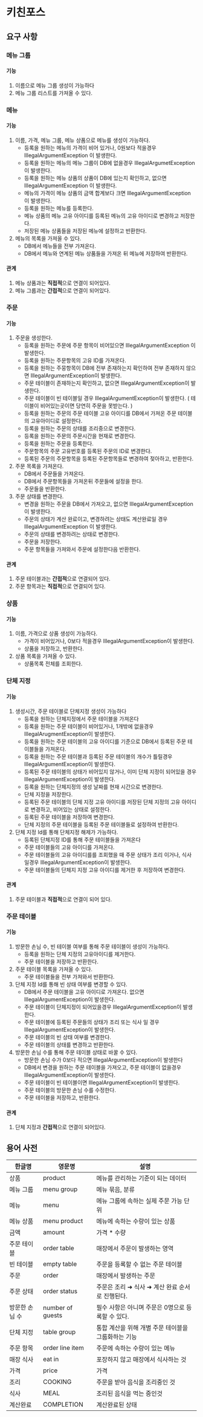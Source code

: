 # 키친포스

## 요구 사항
### 메뉴 그룹
#### 기능
1. 이름으로 메뉴 그룹 생성이 가능하다
2. 메뉴 그룹 리스트를 가져올 수 있다.
### 메뉴
#### 기능
1. 이름, 가격, 메뉴 그룹, 메뉴 상품으로 메뉴를 생성이 가능하다.
    - 등록을 원하는 메뉴의 가격이 비어 있거나, 0원보다 적을경우 IllegalArgumentException 이 발생한다.
    - 등록을 원하는 메뉴의 메뉴 그룹이 DB에 없을경우 IllegalArgumetException 이 발생한다.
    - 등록을 원하는 메뉴 상품의 상품이 DB에 있는지 확인하고, 없으면 IllegalArgumentException 이 발생한다.
    - 메뉴의 가격이 메뉴 상품의 금액 합계보다 크면 IllegalArgumentException 이 발생한다.
    - 등록을 원하는 메뉴를 등록한다.
    - 메뉴 상품의 메뉴 고유 아이디를 등록된 메뉴의 고유 아이디로 변경하고 저장한다.
    - 저장된 메뉴 상품들을 저장된 메뉴에 설정하고 반환한다.
2. 메뉴의 목록을 가져올 수 있다.
    - DB에서 메뉴들을 전부 가져온다.
    - DB에서 메뉴와 연계된 메뉴 상품들을 가져온 뒤 메뉴에 저장하여 반환한다.
#### 관계
1. 메뉴 상품과는 **직접적**으로 연결이 되어있다.
2. 메뉴 그룹과는 **간접적**으로 연결이 되어있다.
### 주문
#### 기능
1. 주문을 생성한다.
    - 등록을 원하는 주문에 주문 항목이 비어있으면 IllegalArgumentException 이 발생한다.
    - 등록을 원하는 주문항목의 고유 ID를 가져온다. 
    - 등록을 원하는 주뭉항목이 DB에 전부 존재하는지 확인하여 전부 존재하지 않으면 IllegalArgumentException이 발생한다.
    - 주문 테이블이 존재하는지 확인하고, 없으면 IllegalArgumentException이 발생한다.
    - 주문 테이블이 빈 테이블일 경우 IllegalArgumentException이 발생한다. ( 테이블이 비어있는곳이면 당연히 주문을 못받는다. )
    - 등록을 원하는 주문의 주문 테이블 고유 아이디를 DB에서 가져온 주문 테이블의 고유아이디로 설정한다.
    - 등록을 원하는 주문의 상태를 조리중으로 변경한다.
    - 등록을 원하는 주문의 주문시간을 현재로 변경한다.
    - 등록을 원하는 주문을 등록한다.
    - 주문항목의 주문 고유번호를 등록된 주문의 ID로 변경한다.
    - 등록된 주문의 주문항목을 등록된 주문항목들로 변경하여 젖아하고, 반환한다.
2. 주문 목록을 가져온다.
    - DB에서 주문들을 가져온다.
    - DB에서 주문항목들을 가져온뒤 주문들에 설정을 한다.
    - 주문들을 반환한다.
3. 주문 상태를 변경한다.
    - 변경을 원하는 주문을 DB에서 가져오고, 없으면 IllegalArgumentException이 발생한다.
    - 주문의 상태가 계산 완료이고, 변경하려는 상태도 계산완료일 경우 IllegalArgumentException 이 발생한다.
    - 주문의 상태를 변경하려는 상태로 변경한다.
    - 주문을 저장한다.
    - 주문 항목들을 가져와서 주문에 설정한다음 반환한다.
#### 관계
1. 주문 테이블과는 **간접적**으로 연결되어 있다.
2. 주문 항목과는 **직접적**으로 연결되어 있다.
### 상품
#### 기능
1. 이름, 가격으로 상품 생성이 가능하다.
    - 가격이 비어있거나, 0보다 적을경우 IllegalArgumentException이 발생한다.
    - 상품을 저장하고, 반환한다.
2. 상품 목록을 가져올 수 있다.
    - 상품목록 전체를 조회한다.
### 단체 지정
#### 기능
1. 생성시간, 주문 테이블로 단체지정 생성이 가능하다
    - 등록을 원하는 단체지정에서 주문 테이블을 가져온다
    - 등록을 원하는 주문 테이블이 비어있거나, 1개밖에 없을경우 IllegalArugmentException이 발생한다.
    - 등록을 원하는 주문 테이블의 고유 아이디를 기준으로 DB에서 등록된 주문 테이블들을 가져온다.
    - 등록을 원하는 주문 테이블과 등록된 주문 테이블의 개수가 틀릴경우 IllegalArgumentException이 발생한다.
    - 등록된 주문 테이블의 상태가 비어있지 않거나, 이미 단체 지정이 되어있을 경우 IllegalArgumentException이 발생한다.
    - 등록을 원하는 단체지정의 생성 날짜를 현재 시간으로 변경한다.
    - 단체 지정을 저장한다.
    - 등록된 주문 테이블의 단체 지정 고유 아이디를 저장된 단체 지정의 고유 아이디로 변경하고, 비어있는 상태로 설정한다.
    - 등록된 주문 테이블을 저장하여 변경한다.
    - 단체 지정의 주문 테이블을 등록된 주문 테이블들로 설정하여 반환한다.
2. 단체 지정 Id를 통해 단체지정 해제가 가능하다.
    - 등록된 단체지정 ID를 통해 주문 테이블들을 가져온다
    - 주문 테이블들의 고유 아이디를 가져온다.
    - 주문 테이블들의 고유 아이디를를 조회했을 때 주문 상태가 조리 이거나, 식사 일경우 IllegalArgumentException이 발생한다.
    - 주문 테이블들의 단체지 지정 고유 아이디를 제거한 후 저장하여 변경한다.
#### 관계
1. 주문 테이블과 **직접적**으로 연결이 되어 있다.
### 주문 테이블
#### 기능
1. 방문한 손님 수, 빈 테이블 여부를 통해 주문 테이블이 생성이 가능하다.
    - 등록을 원하는 단체 지정의 고유아이디를 제거한다.
    - 주문 테이블을 저장하고 반환한다.
2. 주문 테이블 목록을 가져올 수 있다.
    - 주문 테이블들을 전부 가져와서 반환한다.
3. 단체 지정 Id를 통해 빈 상태 여부를 변경할 수 있다.
    - DB에서 주문 테이블을 고유 아이디로 가져온다. 없으면 IllegalArgumentException이 발생한다.
    - 주문 테이블이 단체지정이 되어있을경우 IllegalArgumentException이 발생한다.
    - 주문 테이블에 등록된 주문들의 상태가 조리 또는 식사 일 경우 IllegalArgumentException이 발생한다.
    - 주문 테이블의 빈 상태 여부를 변경한다.
    - 주문 테이블의 상태를 변경하고 반환한다.
4. 방문한 손님 수를 통해 주문 테이블 상태로 바꿀 수 있다.
    - 방문한 손님 수가 0보다 적으면 IllegalArgumentException이 발생한다
    - DB에서 변경을 원하는 주문 테이블을 가져오고, 주문 테이블이 없을경우 IllegalArgumentException이 발생한다.
    - 주문 테이블이 빈 테이블이면 IllegalArgumentException이 발생한다.
    - 주문 테이블의 방문한 손님 수를 수정한다.
    - 주문 테이블을 저장하고, 반환한다.
#### 관계
1. 단체 지정과 **간접적**으로 연결이 되어있다.
## 용어 사전

| 한글명 | 영문명 | 설명 |
| --- | --- | --- |
| 상품 | product | 메뉴를 관리하는 기준이 되는 데이터 |
| 메뉴 그룹 | menu group | 메뉴 묶음, 분류 |
| 메뉴 | menu | 메뉴 그룹에 속하는 실제 주문 가능 단위 |
| 메뉴 상품 | menu product | 메뉴에 속하는 수량이 있는 상품 |
| 금액 | amount | 가격 * 수량 |
| 주문 테이블 | order table | 매장에서 주문이 발생하는 영역 |
| 빈 테이블 | empty table | 주문을 등록할 수 없는 주문 테이블 |
| 주문 | order | 매장에서 발생하는 주문 |
| 주문 상태 | order status | 주문은 조리 ➜ 식사 ➜ 계산 완료 순서로 진행된다. |
| 방문한 손님 수 | number of guests | 필수 사항은 아니며 주문은 0명으로 등록할 수 있다. |
| 단체 지정 | table group | 통합 계산을 위해 개별 주문 테이블을 그룹화하는 기능 |
| 주문 항목 | order line item | 주문에 속하는 수량이 있는 메뉴 |
| 매장 식사 | eat in | 포장하지 않고 매장에서 식사하는 것 |
| 가격 | price | 가격 |
| 조리 | COOKING | 주문을 받아 음식을 조리중인 것 |
| 식사 | MEAL | 조리된 음식을 먹는 중인것 |
| 계산완료 | COMPLETION | 계산완료된 상태 |